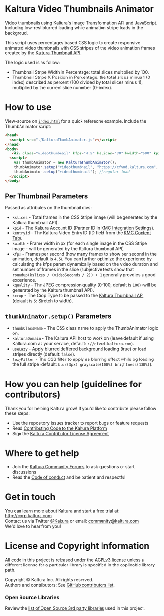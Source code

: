 # Kaltura Video Thumbnails Animator
Video thumbnails using Kaltura's Image Transformation API and JavaScript. Including low-rest blurred loading while animation stripe loads in the backgroud.

This script uses percentages based CSS logic to create responsive animated video thumbnails with CSS stripes of the video animation frames created by the [Kaltura Thumbnail API](https://developer.kaltura.com/api-docs/Engage_and_Publish/kaltura-thumbnail-api.html/).  

The logic used is as follow:
* Thumbnail Stripe Width in Percentage: total slices multiplied by 100. 
* Thumbnail Stripe X Position in Percentage: the total slices minus 1 (0-index) described as percent (100 divided by total slices minus 1), multiplied by the current slice nunmber (0-index). 

# How to use
View-source on [`index.html`](https://kaltura.github.io/VideoThumbnailAnimator/) for a quick referecne example.
Include the ThumbAnimator script:
```html
<head>
  <script src="./KalturaThumbAnimator.js"></script>
</head>
<body>
   <div class="videothumbnail" kfps="4.5" kslices="30" kwidth="600" kpid="2421271" kentryid="1_fjqtp7ki" kquality="75" kcrop="2"></div>
  <script>
    var thumbAnimator = new KalturaThumbAnimator();
    thumbAnimator.setup("videothumbnail", "https://cfvod.kaltura.com", true); //use blurred deffered loading
    thumbAnimator.setup("videothumbnail"); //regular load
  </script>
</body>
```

## Per Thumbnail Parameters
Passed as attributes on the thumbnail divs:
* `kslices` - Total frames in the CSS Stripe image (will be generated by the Kaltura thumbnail API).
* `kpid` - The Kaltura Account ID (Partner ID in [KMC Integration Settings](https://kmc.kaltura.com/index.php/kmcng/settings/integrationSettings)).
* `kentryid` - The Kaltura Video Entry ID (ID field from the [KMC Content Tab](https://kmc.kaltura.com/index.php/kmcng/content/entries/list)).
* `kwidth` - Frame width in px (for each single image in the CSS Stripe image - will be generated by the Kaltura thumbnail API).
* `kfps` - Frames per second (how many frames to show per second in the animation, default is `4.5`). You can further optimize the experience by calculating the kfps param dynamically based on the video duration and set number of frames in the slice (subjective tests show that `roundup(kslices / (videoSeconds / 2)) + 1` generally provdies a good experience. 
* `kquality` - The JPEG compression quality (0-100, default is `100`) (will be generated by the Kaltura thumbnail API).
* `kcrop` - The Crop Type to be passed to the [Kaltura Thumbnail API](https://developer.kaltura.com/api-docs/Engage_and_Publish/kaltura-thumbnail-api.html/) (default is `5`: Stretch to width).

## `thumbAnimator.setup()` Parameters
* `thumbClassName` - The CSS class name to apply the ThumbAnimator logic on. 
* `kalturaDomain` - The Kaltura API host to work on (leave default if using Kaltura.com as your service, default: `://cfvod.kaltura.com`).
* `useLazy` - Apply blurred deffered background loading (true) or load stripes directly (default: `false`).
* `lazyFilter` - The CSS filter to apply as blurring effect while bg loading the full stripe (default: `blur(3px) grayscale(100%) brightness(130%)`).

# How you can help (guidelines for contributors) 
Thank you for helping Kaltura grow! If you'd like to contribute please follow these steps:
* Use the repository issues tracker to report bugs or feature requests
* Read [Contributing Code to the Kaltura Platform](https://github.com/kaltura/platform-install-packages/blob/master/doc/Contributing-to-the-Kaltura-Platform.md)
* Sign the [Kaltura Contributor License Agreement](https://agentcontribs.kaltura.org/)

# Where to get help
* Join the [Kaltura Community Forums](https://forum.kaltura.org/) to ask questions or start discussions
* Read the [Code of conduct](https://forum.kaltura.org/faq) and be patient and respectful

# Get in touch
You can learn more about Kaltura and start a free trial at: http://corp.kaltura.com    
Contact us via Twitter [@Kaltura](https://twitter.com/Kaltura) or email: community@kaltura.com  
We'd love to hear from you!

# License and Copyright Information
All code in this project is released under the [AGPLv3 license](http://www.gnu.org/licenses/agpl-3.0.html) unless a different license for a particular library is specified in the applicable library path.   

Copyright © Kaltura Inc. All rights reserved.   
Authors and contributors: See [GitHub contributors list](https://github.com/kaltura/YOURREPONAME/graphs/contributors).  

### Open Source Libraries
Review the [list of Open Source 3rd party libraries](open-source-libraries.md) used in this project.
